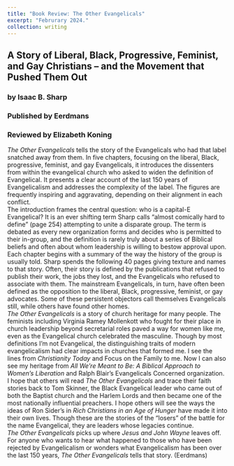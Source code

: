 ```yaml
---
title: "Book Review: The Other Evangelicals"
excerpt: "Februrary 2024."
collection: writing
---
```


<html>
  <h2>A Story of Liberal, Black, Progressive, Feminist, and Gay Christians – and the Movement that Pushed Them Out</h2>
  <h3>by Isaac B. Sharp</h3>
  <h3>Published by Eerdmans</h3>
  <h3>Reviewed by Elizabeth Koning</h3>
  <body>
  <i>The Other Evangelicals</i> tells the story of the Evangelicals who had that label snatched away from them. In five chapters, focusing on the liberal, Black, progressive, feminist, and gay Evangelicals, it introduces the dissenters from within the evangelical church who asked to widen the definition of Evangelical. It presents a clear account of the last 150 years of Evangelicalism and addresses the complexity of the label. The figures are frequently inspiring and aggravating, depending on their alignment in each conflict.
  <br>
  The introduction frames the central question: who is a capital-E Evangelical? It is an ever shifting term Sharp calls “almost comically hard to define” (page 254) attempting to unite a disparate group. The term is debated as every new organization forms and decides who is permitted to their in-group, and the definition is rarely truly about a series of Biblical beliefs and often about whom leadership is willing to bestow approval upon.
  <br>
  Each chapter begins with a summary of the way the history of the group is usually told. Sharp spends the following 40 pages giving texture and names to that story. Often, their story is defined by the publications that refused to publish their work, the jobs they lost, and the Evangelicals who refused to associate with them. The mainstream Evangelicals, in turn, have often been defined as the opposition to the liberal, Black, progressive, feminist, or gay advocates. Some of these persistent objectors call themselves Evangelicals still, while others have found other homes.
  <br>
  <i>The Other Evangelicals</i> is a story of church heritage for many people. The feminists including Virginia Ramey Mollenkott who fought for their place in church leadership beyond secretarial roles paved a way for women like me, even as the Evangelical church celebrated the masculine. Though by most definitions I’m not Evangelical, the distinguishing traits of modern evangelicalism had clear impacts in churches that formed me. I see the lines from <i>Christianity Today</i> and Focus on the Family to me. Now I can also see my heritage from <i>All We’re Meant to Be: A Biblical Approach to Women’s Liberation</i> and Ralph Blair’s Evangelicals Concerned organization. I hope that others will read <i>The Other Evangelicals</i> and trace their faith stories back to Tom Skinner, the Black Evangelical leader who came out of both the Baptist church and the Harlem Lords and then became one of the most nationally influential preachers. I hope others will see the ways the ideas of Ron Sider’s in <i>Rich Christians in an Age of Hunger</i> have made it into their own lives. Though these are the stories of the “losers” of the battle for the name Evangelical, they are leaders whose legacies continue.
  <br>
  <i>The Other Evangelicals</i> picks up where <i>Jesus and John Wayne</i> leaves off. For anyone who wants to hear what happened to those who have been rejected by Evangelicalism or wonders what Evangelicalism has been over the last 150 years, <i>The Other Evangelicals</i> tells that story. (Eerdmans)
  </body>
</html>

